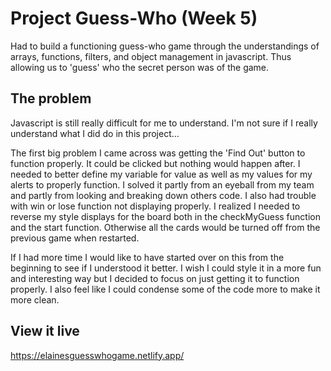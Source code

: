 # Project Guess-Who (Week 5)

Had to build a functioning guess-who game through the understandings of arrays, functions, filters, and object management in javascript. Thus allowing us to 'guess' who the secret person was of the game.

## The problem
Javascript is still really difficult for me to understand. I'm not sure if I really understand what I did do in this project...

The first big problem I came across was getting the 'Find Out' button to function properly. It could be clicked but nothing would happen after. I needed to better define my variable for value as well as my values for my alerts to properly function. I solved it partly from an eyeball from my team and partly from looking and breaking down others code. I also had trouble with win or lose function not displaying properly. I realized I needed to reverse my style displays for the board both in the checkMyGuess function and the start function. Otherwise all the cards would be turned off from the previous game when restarted. 

If I had more time I would like to have started over on this from the beginning to see if I understood it better. I wish I could style it in a more fun and interesting way but I decided to focus on just getting it to function properly. I also feel like I could condense some of the code more to make it more clean.

## View it live

https://elainesguesswhogame.netlify.app/
